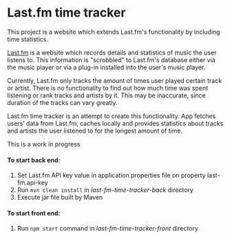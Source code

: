 # Last.fm time tracker

This project is a website which extends Last.fm's functionality by including time statistics.

[Last.fm](https://www.last.fm/home) is a website which records details and statistics of music the user listens to. 
This information is "scrobbled" to Last.fm's database either via the music player or via a plug-in installed into the user's music player. 

Currently, Last.fm only tracks the amount of times user played certain track or artist. 
There is no functionality to find out how much time was spent listening or rank tracks and artists by it. 
This may be inaccurate, since duration of the tracks can vary greatly.

Last.fm time tracker is an attempt to create this functionality. 
App fetches users’ data from Last.fm, caches locally and provides statistics about tracks and artists the user listened to for the longest amount of time.

This is a work in progress

#### To start back end:
1. Set Last.fm API key value in application.properties file on property last-fm.api-key
2. Run `mvn clean install` in *last-fm-time-tracker-back* directory
3. Execute jar file built by Maven

#### To start front end:
1. Run `npm start` command in *last-fm-time-tracker-front* directory
